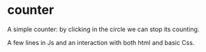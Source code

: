 # counter
A simple counter: by clicking in the circle we can stop its counting.

A few lines in Js and an interaction with both html and basic Css.
